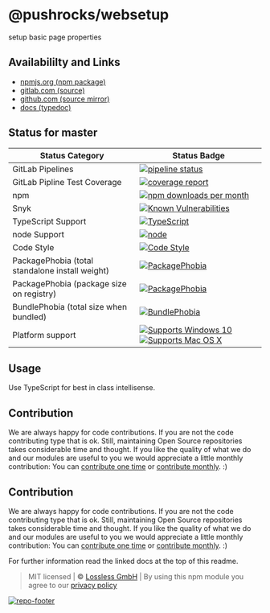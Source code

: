# @pushrocks/websetup
setup basic page properties

## Availabililty and Links
* [npmjs.org (npm package)](https://www.npmjs.com/package/@pushrocks/websetup)
* [gitlab.com (source)](https://gitlab.com/pushrocks/websetup)
* [github.com (source mirror)](https://github.com/pushrocks/websetup)
* [docs (typedoc)](https://pushrocks.gitlab.io/websetup/)

## Status for master

Status Category | Status Badge
-- | --
GitLab Pipelines | [![pipeline status](https://gitlab.com/pushrocks/websetup/badges/master/pipeline.svg)](https://lossless.cloud)
GitLab Pipline Test Coverage | [![coverage report](https://gitlab.com/pushrocks/websetup/badges/master/coverage.svg)](https://lossless.cloud)
npm | [![npm downloads per month](https://badgen.net/npm/dy/@pushrocks/websetup)](https://lossless.cloud)
Snyk | [![Known Vulnerabilities](https://badgen.net/snyk/pushrocks/websetup)](https://lossless.cloud)
TypeScript Support | [![TypeScript](https://badgen.net/badge/TypeScript/>=%203.x/blue?icon=typescript)](https://lossless.cloud)
node Support | [![node](https://img.shields.io/badge/node->=%2010.x.x-blue.svg)](https://nodejs.org/dist/latest-v10.x/docs/api/)
Code Style | [![Code Style](https://badgen.net/badge/style/prettier/purple)](https://lossless.cloud)
PackagePhobia (total standalone install weight) | [![PackagePhobia](https://badgen.net/packagephobia/install/@pushrocks/websetup)](https://lossless.cloud)
PackagePhobia (package size on registry) | [![PackagePhobia](https://badgen.net/packagephobia/publish/@pushrocks/websetup)](https://lossless.cloud)
BundlePhobia (total size when bundled) | [![BundlePhobia](https://badgen.net/bundlephobia/minzip/@pushrocks/websetup)](https://lossless.cloud)
Platform support | [![Supports Windows 10](https://badgen.net/badge/supports%20Windows%2010/yes/green?icon=windows)](https://lossless.cloud) [![Supports Mac OS X](https://badgen.net/badge/supports%20Mac%20OS%20X/yes/green?icon=apple)](https://lossless.cloud)

## Usage

Use TypeScript for best in class intellisense.

## Contribution

We are always happy for code contributions. If you are not the code contributing type that is ok. Still, maintaining Open Source repositories takes considerable time and thought. If you like the quality of what we do and our modules are useful to you we would appreciate a little monthly contribution: You can [contribute one time](https://lossless.link/contribute-onetime) or [contribute monthly](https://lossless.link/contribute). :)

## Contribution

We are always happy for code contributions. If you are not the code contributing type that is ok. Still, maintaining Open Source repositories takes considerable time and thought. If you like the quality of what we do and our modules are useful to you we would appreciate a little monthly contribution: You can [contribute one time](https://lossless.link/contribute-onetime) or [contribute monthly](https://lossless.link/contribute). :)

For further information read the linked docs at the top of this readme.

> MIT licensed | **&copy;** [Lossless GmbH](https://lossless.gmbh)
| By using this npm module you agree to our [privacy policy](https://lossless.gmbH/privacy)

[![repo-footer](https://lossless.gitlab.io/publicrelations/repofooter.svg)](https://maintainedby.lossless.com)

